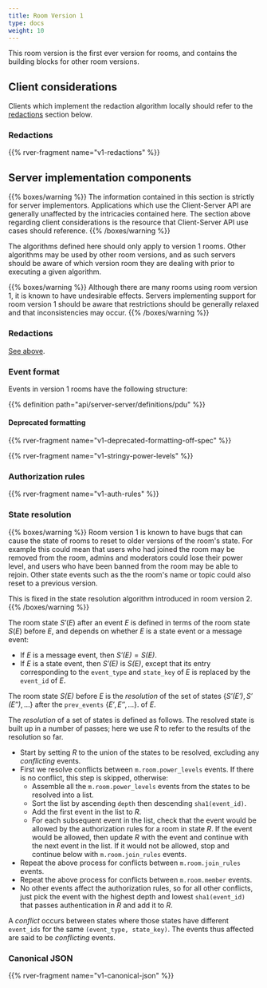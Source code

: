 ```yaml
---
title: Room Version 1
type: docs
weight: 10
---
```


This room version is the first ever version for rooms, and contains the
building blocks for other room versions.

## Client considerations

Clients which implement the redaction algorithm locally should refer to the
[redactions](#redactions) section below.

### Redactions

{{% rver-fragment name="v1-redactions" %}}

## Server implementation components

{{% boxes/warning %}}
The information contained in this section is strictly for server
implementors. Applications which use the Client-Server API are generally
unaffected by the intricacies contained here. The section above
regarding client considerations is the resource that Client-Server API
use cases should reference.
{{% /boxes/warning %}}

The algorithms defined here should only apply to version 1 rooms. Other
algorithms may be used by other room versions, and as such servers
should be aware of which version room they are dealing with prior to
executing a given algorithm.

{{% boxes/warning %}}
Although there are many rooms using room version 1, it is known to have
undesirable effects. Servers implementing support for room version 1
should be aware that restrictions should be generally relaxed and that
inconsistencies may occur.
{{% /boxes/warning %}}

### Redactions

[See above](#redactions).

### Event format

Events in version 1 rooms have the following structure:

{{% definition path="api/server-server/definitions/pdu" %}}

#### Deprecated formatting

{{% rver-fragment name="v1-deprecated-formatting-off-spec" %}}

{{% rver-fragment name="v1-stringy-power-levels" %}}

### Authorization rules

{{% rver-fragment name="v1-auth-rules" %}}

### State resolution

{{% boxes/warning %}}
Room version 1 is known to have bugs that can cause the state of rooms
to reset to older versions of the room's state. For example this could
mean that users who had joined the room may be removed from the room,
admins and moderators could lose their power level, and users who have
been banned from the room may be able to rejoin. Other state events such
as the the room's name or topic could also reset to a previous version.

This is fixed in the state resolution algorithm introduced in room
version 2.
{{% /boxes/warning %}}

The room state *S′*(*E*) after an event *E* is defined in terms of the
room state *S*(*E*) before *E*, and depends on whether *E* is a state
event or a message event:

-   If *E* is a message event, then *S′(E)* = *S(E)*.
-   If *E* is a state event, then *S′(E)* is *S(E)*, except that its
    entry corresponding to the `event_type` and `state_key` of *E* is
    replaced by the `event_id` of *E*.

The room state *S(E)* before *E* is the *resolution* of the set of
states {*S′(E′)*, *S′(E″)*, …} after the `prev_events` {*E′*, *E″*, …}.
of *E*.

The *resolution* of a set of states is defined as follows. The resolved
state is built up in a number of passes; here we use *R* to refer to the
results of the resolution so far.

-   Start by setting *R* to the union of the states to be resolved,
    excluding any *conflicting* events.
-   First we resolve conflicts between `m.room.power_levels` events. If
    there is no conflict, this step is skipped, otherwise:
    -   Assemble all the `m.room.power_levels` events from the states to
        be resolved into a list.
    -   Sort the list by ascending `depth` then descending
        `sha1(event_id)`.
    -   Add the first event in the list to *R*.
    -   For each subsequent event in the list, check that the event
        would be allowed by the authorization rules for a room in state
        *R*. If the event would be allowed, then update *R* with the
        event and continue with the next event in the list. If it would
        not be allowed, stop and continue below with `m.room.join_rules`
        events.
-   Repeat the above process for conflicts between `m.room.join_rules`
    events.
-   Repeat the above process for conflicts between `m.room.member`
    events.
-   No other events affect the authorization rules, so for all other
    conflicts, just pick the event with the highest depth and lowest
    `sha1(event_id)` that passes authentication in *R* and add it to
    *R*.

A *conflict* occurs between states where those states have different
`event_ids` for the same `(event_type, state_key)`. The events thus
affected are said to be *conflicting* events.

### Canonical JSON

{{% rver-fragment name="v1-canonical-json" %}}
